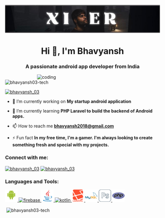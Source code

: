 ![logo](https://github.com/Bhavyansh03-tech/Bhavyansh03-tech/blob/main/banner.jpg)
<h1 align="center">Hi 👋, I'm Bhavyansh</h1>
<h3 align="center">A passionate android app developer from India</h3>
<img align="right" alt="coding" width="400" src="https://i.pinimg.com/originals/13/d6/de/13d6dea6c65cdddba630759819340ce1.gif">
<p align="left"> <img src="https://komarev.com/ghpvc/?username=bhavyansh03-tech&label=Profile%20views&color=0e75b6&style=flat" alt="bhavyansh03-tech" /> </p>

<p align="left"> <a href="https://twitter.com/bhavyansh_03" target="blank"><img src="https://img.shields.io/twitter/follow/bhavyansh_03?logo=twitter&style=for-the-badge" alt="bhavyansh_03" /></a> </p>

- 🔭 I’m currently working on **My startup android application**

- 🌱 I’m currently learning **PHP Laravel to build the backend of Android apps.**

- 📫 How to reach me **bhavyansh2018@gmail.com**

- ⚡ Fun fact **In my free time, I'm a gamer. I'm always looking to create something fresh and special with my projects.**

<h3 align="left">Connect with me:</h3>
<p align="left">
<a href="https://twitter.com/bhavyansh_03" target="blank"><img align="center" src="https://raw.githubusercontent.com/rahuldkjain/github-profile-readme-generator/master/src/images/icons/Social/twitter.svg" alt="bhavyansh_03" height="30" width="40" /></a>
<a href="https://instagram.com/bhavyansh_03" target="blank"><img align="center" src="https://raw.githubusercontent.com/rahuldkjain/github-profile-readme-generator/master/src/images/icons/Social/instagram.svg" alt="bhavyansh_03" height="30" width="40" /></a>
</p>

<h3 align="left">Languages and Tools:</h3>
<p align="left"> <a href="https://developer.android.com" target="_blank" rel="noreferrer"> <img src="https://raw.githubusercontent.com/devicons/devicon/master/icons/android/android-original-wordmark.svg" alt="android" width="40" height="40"/> </a> <a href="https://firebase.google.com/" target="_blank" rel="noreferrer"> <img src="https://www.vectorlogo.zone/logos/firebase/firebase-icon.svg" alt="firebase" width="40" height="40"/> </a> <a href="https://www.java.com" target="_blank" rel="noreferrer"> <img src="https://raw.githubusercontent.com/devicons/devicon/master/icons/java/java-original.svg" alt="java" width="40" height="40"/> </a> <a href="https://kotlinlang.org" target="_blank" rel="noreferrer"> <img src="https://www.vectorlogo.zone/logos/kotlinlang/kotlinlang-icon.svg" alt="kotlin" width="40" height="40"/> </a> <a href="https://laravel.com/" target="_blank" rel="noreferrer"> <img src="https://raw.githubusercontent.com/devicons/devicon/master/icons/laravel/laravel-plain-wordmark.svg" alt="laravel" width="40" height="40"/> </a> <a href="https://www.mysql.com/" target="_blank" rel="noreferrer"> <img src="https://raw.githubusercontent.com/devicons/devicon/master/icons/mysql/mysql-original-wordmark.svg" alt="mysql" width="40" height="40"/> </a> <a href="https://www.photoshop.com/en" target="_blank" rel="noreferrer"> <img src="https://raw.githubusercontent.com/devicons/devicon/master/icons/photoshop/photoshop-line.svg" alt="photoshop" width="40" height="40"/> </a> <a href="https://www.php.net" target="_blank" rel="noreferrer"> <img src="https://raw.githubusercontent.com/devicons/devicon/master/icons/php/php-original.svg" alt="php" width="40" height="40"/> </a> </p>

<p>&nbsp;<img align="center" src="https://github-readme-stats.vercel.app/api?username=bhavyansh03-tech&show_icons=true&locale=en" alt="bhavyansh03-tech" /></p>
